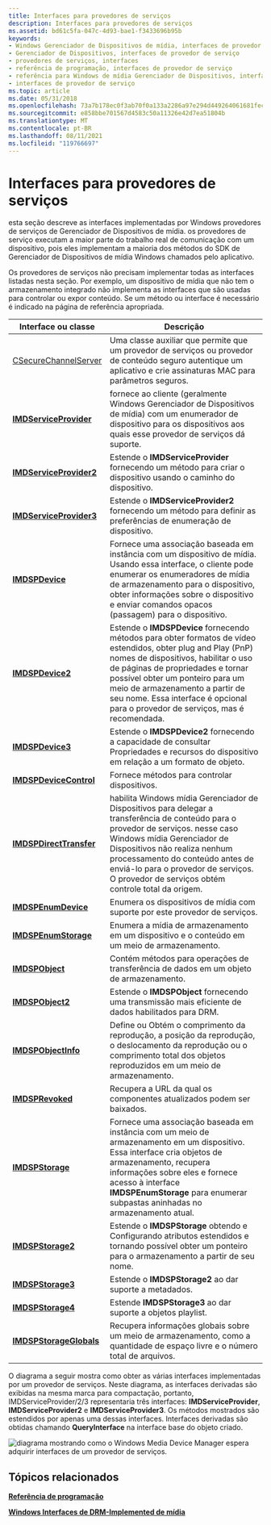 ```yaml
---
title: Interfaces para provedores de serviços
description: Interfaces para provedores de serviços
ms.assetid: bd61c5fa-047c-4d93-bae1-f3433696b95b
keywords:
- Windows Gerenciador de Dispositivos de mídia, interfaces de provedor de serviço
- Gerenciador de Dispositivos, interfaces de provedor de serviço
- provedores de serviços, interfaces
- referência de programação, interfaces de provedor de serviço
- referência para Windows de mídia Gerenciador de Dispositivos, interfaces de provedor de serviços
- interfaces de provedor de serviço
ms.topic: article
ms.date: 05/31/2018
ms.openlocfilehash: 73a7b178ec0f3ab70f0a133a2286a97e294d449264061681fec540ae9b434c94
ms.sourcegitcommit: e858bbe701567d4583c50a11326e42d7ea51804b
ms.translationtype: MT
ms.contentlocale: pt-BR
ms.lasthandoff: 08/11/2021
ms.locfileid: "119766697"
---
```

# <a name="interfaces-for-service-providers"></a>Interfaces para provedores de serviços

esta seção descreve as interfaces implementadas por Windows provedores de serviços de Gerenciador de Dispositivos de mídia. os provedores de serviço executam a maior parte do trabalho real de comunicação com um dispositivo, pois eles implementam a maioria dos métodos do SDK de Gerenciador de Dispositivos de mídia Windows chamados pelo aplicativo.

Os provedores de serviços não precisam implementar todas as interfaces listadas nesta seção. Por exemplo, um dispositivo de mídia que não tem o armazenamento integrado não implementa as interfaces que são usadas para controlar ou expor conteúdo. Se um método ou interface é necessário é indicado na página de referência apropriada.



| Interface ou classe                                     | Descrição                                                                                                                                                                                                                                                                                                       |
|--------------------------------------------------------|-------------------------------------------------------------------------------------------------------------------------------------------------------------------------------------------------------------------------------------------------------------------------------------------------------------------|
| [CSecureChannelServer](csecurechannelserver-class.md) | Uma classe auxiliar que permite que um provedor de serviços ou provedor de conteúdo seguro autentique um aplicativo e crie assinaturas MAC para parâmetros seguros.                                                                                                                                                         |
| [**IMDServiceProvider**](/windows/desktop/api/mswmdm/nn-mswmdm-imdserviceprovider)       | fornece ao cliente (geralmente Windows Gerenciador de Dispositivos de mídia) com um enumerador de dispositivo para os dispositivos aos quais esse provedor de serviços dá suporte.                                                                                                                                                                          |
| [**IMDServiceProvider2**](/windows/desktop/api/mswmdm/nn-mswmdm-imdserviceprovider2)     | Estende o **IMDServiceProvider** fornecendo um método para criar o dispositivo usando o caminho do dispositivo.                                                                                                                                                                                                            |
| [**IMDServiceProvider3**](/windows/desktop/api/mswmdm/nn-mswmdm-imdserviceprovider3)     | Estende o **IMDServiceProvider2** fornecendo um método para definir as preferências de enumeração de dispositivo.                                                                                                                                                                                                             |
| [**IMDSPDevice**](/windows/desktop/api/mswmdm/nn-mswmdm-imdspdevice)                     | Fornece uma associação baseada em instância com um dispositivo de mídia. Usando essa interface, o cliente pode enumerar os enumeradores de mídia de armazenamento para o dispositivo, obter informações sobre o dispositivo e enviar comandos opacos (passagem) para o dispositivo.                                                                 |
| [**IMDSPDevice2**](/windows/desktop/api/mswmdm/nn-mswmdm-imdspdevice2)                   | Estende o **IMDSPDevice** fornecendo métodos para obter formatos de vídeo estendidos, obter plug and Play (PnP) nomes de dispositivos, habilitar o uso de páginas de propriedades e tornar possível obter um ponteiro para um meio de armazenamento a partir de seu nome. Essa interface é opcional para o provedor de serviços, mas é recomendada. |
| [**IMDSPDevice3**](/windows/desktop/api/mswmdm/nn-mswmdm-imdspdevice3)                   | Estende o **IMDSPDevice2** fornecendo a capacidade de consultar Propriedades e recursos do dispositivo em relação a um formato de objeto.                                                                                                                                                                                 |
| [**IMDSPDeviceControl**](/windows/desktop/api/mswmdm/nn-mswmdm-imdspdevicecontrol)       | Fornece métodos para controlar dispositivos.                                                                                                                                                                                                                                                                         |
| [**IMDSPDirectTransfer**](/windows/desktop/api/mswmdm/nn-mswmdm-imdspdirecttransfer)     | habilita Windows mídia Gerenciador de Dispositivos para delegar a transferência de conteúdo para o provedor de serviços. nesse caso Windows mídia Gerenciador de Dispositivos não realiza nenhum processamento do conteúdo antes de enviá-lo para o provedor de serviços. O provedor de serviços obtém controle total da origem.                                   |
| [**IMDSPEnumDevice**](/windows/desktop/api/mswmdm/nn-mswmdm-imdspenumdevice)             | Enumera os dispositivos de mídia com suporte por este provedor de serviços.                                                                                                                                                                                                                                                  |
| [**IMDSPEnumStorage**](/windows/desktop/api/mswmdm/nn-mswmdm-imdspenumstorage)           | Enumera a mídia de armazenamento em um dispositivo e o conteúdo em um meio de armazenamento.                                                                                                                                                                                                                                    |
| [**IMDSPObject**](/windows/desktop/api/mswmdm/nn-mswmdm-imdspobject)                     | Contém métodos para operações de transferência de dados em um objeto de armazenamento.                                                                                                                                                                                                                                                |
| [**IMDSPObject2**](/windows/desktop/api/mswmdm/nn-mswmdm-imdspobject2)                   | Estende o **IMDSPObject** fornecendo uma transmissão mais eficiente de dados habilitados para DRM.                                                                                                                                                                                                                             |
| [**IMDSPObjectInfo**](/windows/desktop/api/mswmdm/nn-mswmdm-imdspobjectinfo)             | Define ou Obtém o comprimento da reprodução, a posição da reprodução, o deslocamento da reprodução ou o comprimento total dos objetos reproduzidos em um meio de armazenamento.                                                                                                                                                                                                    |
| [**IMDSPRevoked**](/windows/desktop/api/mswmdm/nn-mswmdm-imdsprevoked)                   | Recupera a URL da qual os componentes atualizados podem ser baixados.                                                                                                                                                                                                                                                |
| [**IMDSPStorage**](/windows/desktop/api/mswmdm/nn-mswmdm-imdspstorage)                   | Fornece uma associação baseada em instância com um meio de armazenamento em um dispositivo. Essa interface cria objetos de armazenamento, recupera informações sobre eles e fornece acesso à interface **IMDSPEnumStorage** para enumerar subpastas aninhadas no armazenamento atual.                                      |
| [**IMDSPStorage2**](/windows/desktop/api/mswmdm/nn-mswmdm-imdspstorage2)                 | Estende o **IMDSPStorage** obtendo e Configurando atributos estendidos e tornando possível obter um ponteiro para o armazenamento a partir de seu nome.                                                                                                                                                                             |
| [**IMDSPStorage3**](/windows/desktop/api/mswmdm/nn-mswmdm-imdspstorage3)                 | Estende o **IMDSPStorage2** ao dar suporte a metadados.                                                                                                                                                                                                                                                                 |
| [**IMDSPStorage4**](/windows/desktop/api/mswmdm/nn-mswmdm-imdspstorage4)                 | Estende **IMDSPStorage3** ao dar suporte a objetos playlist.                                                                                                                                                                                                                                                         |
| [**IMDSPStorageGlobals**](/windows/desktop/api/mswmdm/nn-mswmdm-imdspstorageglobals)     | Recupera informações globais sobre um meio de armazenamento, como a quantidade de espaço livre e o número total de arquivos.                                                                                                                                                                                              |



 

O diagrama a seguir mostra como obter as várias interfaces implementadas por um provedor de serviços. Neste diagrama, as interfaces derivadas são exibidas na mesma marca para compactação, portanto, IMDServiceProvider/2/3 representaria três interfaces: **IMDServiceProvider**, **IMDServiceProvider2** e **IMDServiceProvider3**. Os métodos mostrados são estendidos por apenas uma dessas interfaces. Interfaces derivadas são obtidas chamando **QueryInterface** na interface base do objeto criado.

![diagrama mostrando como o Windows Media Device Manager espera adquirir interfaces de um provedor de serviços.](images/wmdm-sp-interfaces.gif)

## <a name="related-topics"></a>Tópicos relacionados

<dl> <dt>

[**Referência de programação**](programming-reference.md)
</dt> <dt>

[**Windows Interfaces de DRM-Implemented de mídia**](windows-media-drm-implemented-interfaces.md)
</dt> </dl>

 

 




